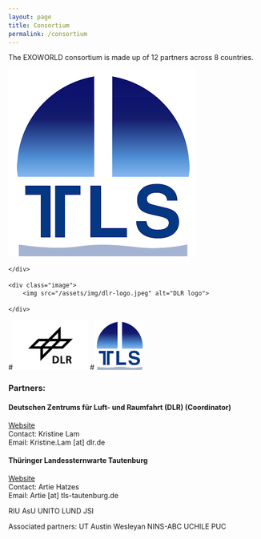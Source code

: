 ```yaml
---
layout: page
title: Consortium
permalink: /consortium
---
```


The EXOWORLD consortium is made up of 12 partners across 8 countries.

<div class="images-container">
	<div class="image">
    	<img src="/assets/img/tautenburg-logo.png" alt="Tautenburg logo">

    </div>

    <div class="image">
    	<img src="/assets/img/dlr-logo.jpeg" alt="DLR logo">

	</div>

#<img src="/assets/img/dlr-logo.jpeg" alt="DLR logo" height="100">
#<img src="/assets/img/tautenburg-logo.png" alt="Tautenburg logo" height="100">



<h3>Partners:</h3>

<h4><b>Deutschen Zentrums für Luft- und Raumfahrt (DLR) (Coordinator)</b></h4>
<a href="https://www.dlr.de/pf/desktopdefault.aspx/tabid-179/">Website</a>
<br> 
Contact: Kristine Lam
<br>
Email: Kristine.Lam [at] dlr.de

<h4><b>Thüringer Landessternwarte Tautenburg</b></h4>
<a href="http://www.tls-tautenburg.de/TLS/index.php?id=2&L=1">Website</a>
<br>
Contact: Artie Hatzes
<br>
Email: Artie [at] tls-tautenburg.de


RIU
AsU
UNITO
LUND
JSI

Associated partners:
UT Austin
Wesleyan
NINS-ABC
UCHILE
PUC
